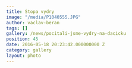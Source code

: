 ```yaml
---
title: Stopa vydry
image: "/media/P1040555.JPG"
author: vaclav-beran
tags: []
gallery: /news/pocitali-jsme-vydry-na-dacicku
position: 45
date: 2016-05-18 20:23:42.000000000 Z
category: gallery
layout: photo
---
```

